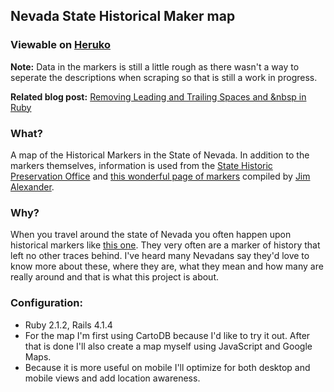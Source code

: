 ## Nevada State Historical Maker map

### Viewable on [Heruko](http://nevada-historical-markers.herokuapp.com/) 
__Note:__ Data in the markers is still a little rough as there wasn't a way to seperate the descriptions when scraping so that is still a work in progress. 

__Related blog post:__ [Removing Leading and Trailing Spaces and &nbsp in Ruby](http://io.zack.io/blog/2014/10/17/removing-leading-and-trailing-spaces-and-and-nbsp-in-ruby/)

### What?
A map of the Historical Markers in the State of Nevada. In addition to the markers themselves, information is used from the [State Historic Preservation Office](http://shpo.nv.gov/home/historical-markers) and [this wonderful page of markers](http://www.oiccam.com/reno/historical_markers/nvmarkers/number.htm) compiled by [Jim Alexander](http://www.oiccam.com/reno/historical_markers/nvmarkers/).

### Why?
When you travel around the state of Nevada you often happen upon historical markers like [this one](https://www.flickr.com/photos/quikbeam/192446147). They very often are a marker of history that left no other traces behind. I've heard many Nevadans say they'd love to know more about these, where they are, what they mean and how many are really around and that is what this project is about. 

### Configuration:
* Ruby 2.1.2, Rails 4.1.4
* For the map I'm first using CartoDB because I'd like to try it out. After that is done I'll also create a map myself using JavaScript and Google Maps.
* Because it is more useful on mobile I'll optimize for both desktop and mobile views and add location awareness.





